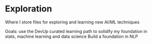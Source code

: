 # Exploration
Where I store files for exploring and learning new AI/ML techniques


Goals: use the DevUp curated learning path to solidify my foundation in stats, machine learning and data science
Build a foundation in NLP
